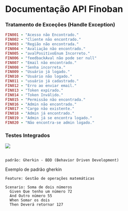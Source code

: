 <h1>Documentação API Finoban</h1>

### Tratamento de Exceções (Handle Exception)

```ruby
FIN001 - "Acesso não Encontrado."
FIN002 - "Cliente não encontrado."
FIN003 - "Região não encontrada."
FIN004 - "Avaliação não encontrado."
FIN005 - "avalPositivoEnum Incorreto."
FIN006 - "feedbackAval não pode ser null"
FIN007 - "Email não encontrado."
FIN008 - "Senha incorreta."
FIN009 - "Usuário já logado."
FIN010 - "Usuário não logado."
FIN011 - "usuário já cadastrado."
FIN012 - "Erro ao enviar email."
FIN013 - "Token expirado."
FIN014 - "Token Inválido."
FIN015 - "Permissão não encontrada."
FIN016 - "Admin não encontrado."
FIN017 - "Cargo não existente."
FIN018 - "Admin já encontrado."
FIN019 - "Admin já se encontra logado."
FIN020 - "Não encontra-se admin logado."
```

### Testes Integrados
<img src="https://img.shields.io/static/v1?label=Testes Integrados&message=CUCUMBER&color=blue&style=for-the-badge&logo=CUCUMBER"/>

<br>
<br>

```
padrão: Gherkin - BDD (Behavior Driven Development)
```

Exemplo de padrão gherkin
```feature
Feature: Gestão de operações matemáticas

Scenario: Soma de dois números
  Given Que tenho um número 72
  And Outro número 55
  When Somar os dois
  Then Deverá retornar 127
```